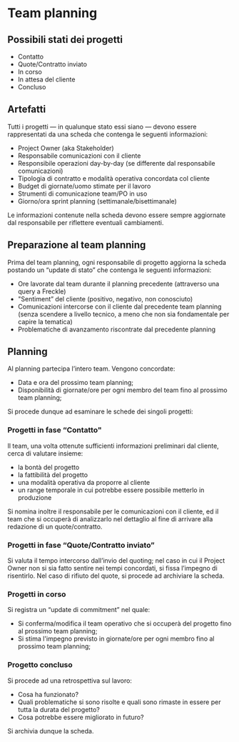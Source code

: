 # Team planning

## Possibili stati dei progetti

- Contatto
- Quote/Contratto inviato
- In corso
- In attesa del cliente
- Concluso

## Artefatti

Tutti i progetti — in qualunque stato essi siano — devono essere rappresentati da una scheda che contenga le seguenti informazioni:

- Project Owner (aka Stakeholder)
- Responsabile comunicazioni con il cliente
- Responsibile operazioni day-by-day (se differente dal responsabile comunicazioni)
- Tipologia di contratto e modalità operativa concordata col cliente
- Budget di giornate/uomo stimate per il lavoro
- Strumenti di comunicazione team/PO in uso
- Giorno/ora sprint planning (settimanale/bisettimanale)

Le informazioni contenute nella scheda devono essere sempre aggiornate dal responsabile per riflettere eventuali cambiamenti.

## Preparazione al team planning

Prima del team planning, ogni responsabile di progetto aggiorna la scheda postando un “update di stato” che contenga le seguenti informazioni:

- Ore lavorate dal team durante il planning precedente (attraverso una query a Freckle)
- "Sentiment” del cliente (positivo, negativo, non conosciuto)
- Comunicazioni intercorse con il cliente dal precedente team planning (senza scendere a livello tecnico, a meno che non sia fondamentale per capire la tematica)
- Problematiche di avanzamento riscontrate dal precedente planning

## Planning

Al planning partecipa l’intero team. Vengono concordate:

- Data e ora del prossimo team planning;
- Disponibilità di giornate/ore per ogni membro del team fino al prossimo team planning;

Si procede dunque ad esaminare le schede dei singoli progetti:

### Progetti in fase “Contatto"

Il team, una volta ottenute sufficienti informazioni preliminari dal cliente, cerca di valutare insieme:

- la bontà del progetto
- la fattibilità del progetto
- una modalità operativa da proporre al cliente
- un range temporale in cui potrebbe essere possibile metterlo in produzione

Si nomina inoltre il responsabile per le comunicazioni con il cliente, ed il team che si occuperà di analizzarlo nel dettaglio al fine di arrivare alla redazione di un quote/contratto.

###  Progetti in fase “Quote/Contratto inviato”

Si valuta il tempo intercorso dall’invio del quoting; nel caso in cui il Project Owner non si sia fatto sentire nei tempi concordati, si fissa l’impegno di risentirlo. Nel caso di rifiuto del quote, si procede ad archiviare la scheda.

### Progetti in corso

Si registra un “update di commitment” nel quale:

- Si conferma/modifica il team operativo che si occuperà del progetto fino al prossimo team planning;
- Si stima l'impegno previsto in giornate/ore per ogni membro fino al prossimo team planning;

### Progetto concluso

Si procede ad una retrospettiva sul lavoro:

- Cosa ha funzionato?
- Quali problematiche si sono risolte e quali sono rimaste in essere per tutta la durata del progetto?
- Cosa potrebbe essere migliorato in futuro?

Si archivia dunque la scheda.

